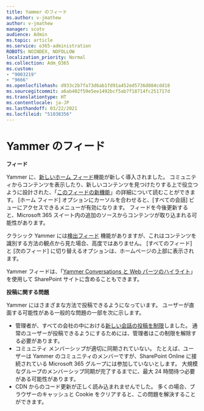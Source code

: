 ```yaml
---
title: Yammer のフィード
ms.author: v-jmathew
author: v-jmathew
manager: scotv
audience: Admin
ms.topic: article
ms.service: o365-administration
ROBOTS: NOINDEX, NOFOLLOW
localization_priority: Normal
ms.collection: Adm_O365
ms.custom:
- "9003219"
- "9666"
ms.openlocfilehash: d933c2b7fa73d6ab1fd91a452ed5736d084cdd18
ms.sourcegitcommit: a6ab402f59e5ee1492bcf5ab7f18714fc251717d
ms.translationtype: HT
ms.contentlocale: ja-JP
ms.lasthandoff: 03/22/2021
ms.locfileid: "51038356"
---
```

# <a name="feeds-in-yammer"></a>Yammer のフィード

**フィード**

Yammer に、[新しいホーム フィード](https://support.microsoft.com/office/what-s-in-the-yammer-home-feed-8fff52dd-5b38-468c-b963-fa4c6a4f9254)機能が新しく導入されました。 コミュニティからコンテンツを表示したり、新しいコンテンツを見つけたりする上で役立つように設計された、「[このフィードの新機能](https://techcommunity.microsoft.com/t5/yammer-blog/yammer-discovery-what-is-in-my-feed/ba-p/1596230)」の詳細について読むことができます。 [ホーム フィード] オプションにカーソルを合わせると、[すべての会話] ビューにアクセスできるメニューが有効になります。 フィードを今後更新すると、Microsoft 365 スイート内の追加のソースからコンテンツが取り込まれる可能性があります。

クラシック Yammer には[検出フィード](https://support.microsoft.com/office/what-s-in-the-yammer-discovery-feed-28ba9a79-2bde-4e7c-8420-db2296c3ca49) 機能がありますが、これはコンテンツを識別する方法の観点から見た場合、高度ではありません。 [すべてのフィード] と [次のフィード] に切り替えるオプションは、ホームページの上部に表示されます。

Yammer フィードは、「[Yammer Conversations と Web パーツのハイライト](https://support.microsoft.com/office/use-a-yammer-web-part-in-sharepoint-online-a53cfa0c-3d09-42c8-a286-1038a81c59da)」を使用して SharePoint サイトに含めることもできます。 

**投稿に関する問題**

Yammer にはさまざまな方法で投稿できるようになっています。 ユーザーが直面する可能性がある一般的な問題の一部を次に示します。

- 管理者が、すべての会社の中における[新しい会話の投稿を制限](https://support.microsoft.com/office/restrict-all-company-posts-in-yammer-3219d2ae-db15-4c9f-9dd2-28559ae39a97)しました。 通常のユーザーが投稿できるようにするためには、管理者はこの制限を解除する必要があります。
- コミュニティ メンバーシップが適切に同期されていない。 たとえば、ユーザーは Yammer のコミュニティのメンバーですが、SharePoint Online に接続されている Microsoft 365 グループには参加していないとします。 大規模なグループのメンバーシップ同期が完了するまでに、最大 24 時間待つ必要がある可能性があります。
- CDN からのコード更新が正しく読み込まれませんでした。 多くの場合、ブラウザーのキャッシュと Cookie をクリアすると、この問題を解決することができます。
